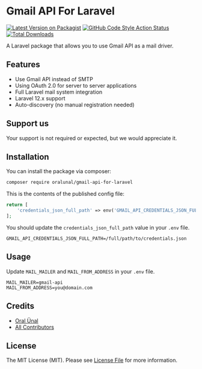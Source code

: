 # Gmail API For Laravel

[![Latest Version on Packagist](https://img.shields.io/packagist/v/oralunal/gmail-api-for-laravel.svg?style=flat-square)](https://packagist.org/packages/oralunal/gmail-api-for-laravel)
[![GitHub Code Style Action Status](https://img.shields.io/github/actions/workflow/status/oralunal/gmail-api-for-laravel/fix-php-code-style-issues.yml?branch=main&label=code%20style&style=flat-square)](https://github.com/:vendor_slug/:package_slug/actions?query=workflow%3A"Fix+PHP+code+style+issues"+branch%3Amain)
[![Total Downloads](https://img.shields.io/packagist/dt/oralunal/gmail-api-for-laravel.svg?style=flat-square)](https://packagist.org/packages/oralunal/gmail-api-for-laravel)

A Laravel package that allows you to use Gmail API as a mail driver.

## Features

- Use Gmail API instead of SMTP
- Using OAuth 2.0 for server to server applications
- Full Laravel mail system integration
- Laravel 12.x support
- Auto-discovery (no manual registration needed)

## Support us

Your support is not required or expected, but we would appreciate it. 

## Installation

You can install the package via composer:

```bash
composer require oralunal/gmail-api-for-laravel
```

This is the contents of the published config file:

```php
return [
    'credentials_json_full_path' => env('GMAIL_API_CREDENTIALS_JSON_FULL_PATH', false),
];
```

You should update the `credentials_json_full_path` value in your `.env` file.

```
GMAIL_API_CREDENTIALS_JSON_FULL_PATH=/full/path/to/credentials.json
```

## Usage

Update `MAIL_MAILER` and `MAIL_FROM_ADDRESS` in your `.env` file.

```
MAIL_MAILER=gmail-api
MAIL_FROM_ADDRESS=you@domain.com
```

## Credits

- [Oral Ünal](https://github.com/oralunal)
- [All Contributors](../../contributors)

## License

The MIT License (MIT). Please see [License File](LICENSE.md) for more information.
